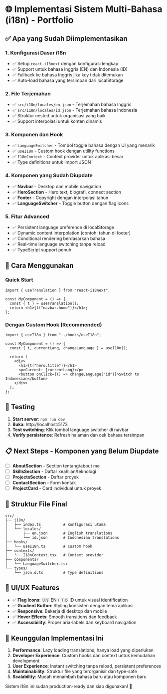 # 🌐 Implementasi Sistem Multi-Bahasa (i18n) - Portfolio

## ✅ Apa yang Sudah Diimplementasikan

### 1. Konfigurasi Dasar i18n

- ✅ Setup `react-i18next` dengan konfigurasi lengkap
- ✅ Support untuk bahasa Inggris (EN) dan Indonesia (ID)
- ✅ Fallback ke bahasa Inggris jika key tidak ditemukan
- ✅ Auto-load bahasa yang tersimpan dari localStorage

### 2. File Terjemahan

- ✅ `src/i18n/locales/en.json` - Terjemahan bahasa Inggris
- ✅ `src/i18n/locales/id.json` - Terjemahan bahasa Indonesia
- ✅ Struktur nested untuk organisasi yang baik
- ✅ Support interpolasi untuk konten dinamis

### 3. Komponen dan Hook

- ✅ `LanguageSwitcher` - Tombol toggle bahasa dengan UI yang menarik
- ✅ `useI18n` - Custom hook dengan utility functions
- ✅ `I18nContext` - Context provider untuk aplikasi besar
- ✅ Type definitions untuk import JSON

### 4. Komponen yang Sudah Diupdate

- ✅ **Navbar** - Desktop dan mobile navigation
- ✅ **HeroSection** - Hero text, biografi, connect section
- ✅ **Footer** - Copyright dengan interpolasi tahun
- ✅ **LanguageSwitcher** - Toggle button dengan flag icons

### 5. Fitur Advanced

- ✅ Persistent language preference di localStorage
- ✅ Dynamic content interpolation (contoh: tahun di footer)
- ✅ Conditional rendering berdasarkan bahasa
- ✅ Real-time language switching tanpa reload
- ✅ TypeScript support penuh

## 🎯 Cara Menggunakan

### Quick Start

```tsx
import { useTranslation } from "react-i18next";

const MyComponent = () => {
  const { t } = useTranslation();
  return <h1>{t("navbar.home")}</h1>;
};
```

### Dengan Custom Hook (Recommended)

```tsx
import { useI18n } from "../hooks/useI18n";

const MyComponent = () => {
  const { t, currentLang, changeLanguage } = useI18n();

  return (
    <div>
      <h1>{t("hero.title")}</h1>
      <p>Current: {currentLang}</p>
      <button onClick={() => changeLanguage("id")}>Switch to Indonesian</button>
    </div>
  );
};
```

## 🚀 Testing

1. **Start server**: `npm run dev`
2. **Buka**: http://localhost:5173
3. **Test switching**: Klik tombol language switcher di navbar
4. **Verify persistence**: Refresh halaman dan cek bahasa tersimpan

## 📋 Next Steps - Komponen yang Belum Diupdate

- [ ] **AboutSection** - Section tentang/about me
- [ ] **SkillsSection** - Daftar keahlian/teknologi
- [ ] **ProjectsSection** - Daftar proyek
- [ ] **ContactSection** - Form kontak
- [ ] **ProjectCard** - Card individual untuk proyek

## 🔧 Struktur File Final

```
src/
├── i18n/
│   ├── index.ts          # Konfigurasi utama
│   └── locales/
│       ├── en.json       # English translations
│       └── id.json       # Indonesian translations
├── hooks/
│   └── useI18n.ts        # Custom hook
├── contexts/
│   └── I18nContext.tsx   # Context provider
├── components/
│   └── LanguageSwitcher.tsx
└── types/
    └── json.d.ts         # Type definitions
```

## 🎨 UI/UX Features

- ✅ **Flag Icons**: 🇺🇸 EN / 🇮🇩 ID untuk visual identification
- ✅ **Gradient Button**: Styling konsisten dengan tema aplikasi
- ✅ **Responsive**: Bekerja di desktop dan mobile
- ✅ **Hover Effects**: Smooth transitions dan feedback
- ✅ **Accessibility**: Proper aria-labels dan keyboard navigation

## 🌟 Keunggulan Implementasi Ini

1. **Performance**: Lazy loading translations, hanya load yang diperlukan
2. **Developer Experience**: Custom hooks dan context untuk kemudahan development
3. **User Experience**: Instant switching tanpa reload, persistent preferences
4. **Maintainability**: Struktur file yang terorganisir dan type-safe
5. **Scalability**: Mudah menambah bahasa baru atau komponen baru

Sistem i18n ini sudah production-ready dan siap digunakan! 🚀
